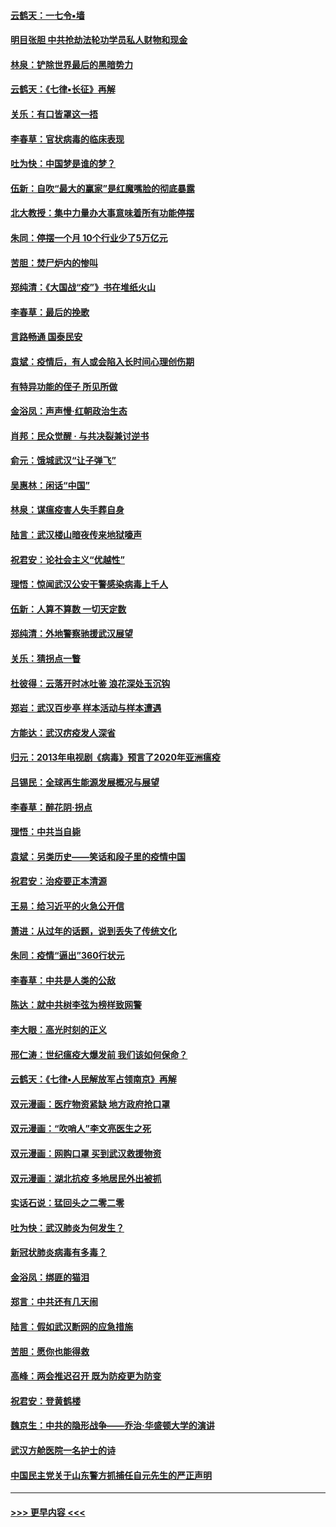 #### [云鹤天：一七令▪墙](../pages/nsc993/n11910627.md?t=03030831) 
#### [明目张胆 中共抢劫法轮功学员私人财物和现金](../pages/nsc993/n11910262.md?t=03030831) 
#### [林泉：铲除世界最后的黑暗势力](../pages/nsc993/n11909320.md?t=03030831) 
#### [云鹤天：《七律▪长征》再解](../pages/nsc993/n11909327.md?t=03030831) 
#### [关乐：有口皆罩这一捂](../pages/nsc993/n11908393.md?t=03030831) 
#### [李春草：官状病毒的临床表现](../pages/nsc993/n11908339.md?t=03030831) 
#### [吐为快：中国梦是谁的梦？](../pages/nsc993/n11906564.md?t=03030831) 
#### [伍新：自吹“最大的赢家”是红魔嘴脸的彻底暴露](../pages/nsc993/n11906407.md?t=03030831) 
#### [北大教授：集中力量办大事意味着所有功能停摆](../pages/nsc993/n11904800.md?t=03030831) 
#### [朱同：停摆一个月 10个行业少了5万亿元](../pages/nsc993/n11904498.md?t=03030831) 
#### [苦胆：焚尸炉内的惨叫](../pages/nsc993/n11904479.md?t=03030831) 
#### [郑纯清：《大国战“疫”》书在堆纸火山](../pages/nsc993/n11904450.md?t=03030831) 
#### [李春草：最后的挽歌](../pages/nsc993/n11904441.md?t=03030831) 
#### [言路畅通 国泰民安](../pages/nsc993/n11904222.md?t=03030831) 
#### [袁斌：疫情后，有人或会陷入长时间心理创伤期](../pages/nsc993/n11901514.md?t=03030831) 
#### [有特异功能的侄子 所见所做](../pages/nsc993/n11901154.md?t=03030831) 
#### [金浴凤：声声慢‧红朝政治生态](../pages/nsc993/n11899553.md?t=03030831) 
#### [肖邦：民众觉醒 · 与共决裂兼讨逆书](../pages/nsc993/n11898435.md?t=03030831) 
#### [俞元：饿城武汉“让子弹飞”](../pages/nsc993/n11898344.md?t=03030831) 
#### [吴惠林：闲话“中国”](../pages/nsc993/n11898182.md?t=03030831) 
#### [林泉：谋瘟疫害人失手葬自身](../pages/nsc993/n11897892.md?t=03030831) 
#### [陆言：武汉楼山暗夜传来地狱嚎声](../pages/nsc993/n11897033.md?t=03030831) 
#### [祝君安：论社会主义“优越性”](../pages/nsc993/n11897005.md?t=03030831) 
#### [理悟：惊闻武汉公安干警感染病毒上千人](../pages/nsc993/n11896947.md?t=03030831) 
#### [伍新：人算不算数 一切天定数](../pages/nsc993/n11893372.md?t=03030831) 
#### [郑纯清：外地警察驰援武汉展望](../pages/nsc993/n11893115.md?t=03030831) 
#### [关乐：猜拐点一瞥](../pages/nsc993/n11893020.md?t=03030831) 
#### [杜彼得：云落开时冰吐鉴 浪花深处玉沉钩](../pages/nsc993/n11892107.md?t=03030831) 
#### [郑岩：武汉百步亭 样本活动与样本遭遇](../pages/nsc993/n11892310.md?t=03030831) 
#### [方能达：武汉疠疫发人深省](../pages/nsc993/n11891376.md?t=03030831) 
#### [归元：2013年电视剧《病毒》预言了2020年亚洲瘟疫](../pages/nsc993/n11891126.md?t=03030831) 
#### [吕锡民：全球再生能源发展概况与展望](../pages/nsc993/n11890613.md?t=03030831) 
#### [李春草：醉花阴·拐点](../pages/nsc993/n11890567.md?t=03030831) 
#### [理悟：中共当自毙](../pages/nsc993/n11890559.md?t=03030831) 
#### [袁斌：另类历史——笑话和段子里的疫情中国](../pages/nsc993/n11889243.md?t=03030831) 
#### [祝君安：治疫要正本清源](../pages/nsc993/n11889085.md?t=03030831) 
#### [王易：给习近平的火急公开信](../pages/nsc993/n11888225.md?t=03030831) 
#### [萧进：从过年的话题，说到丢失了传统文化](../pages/nsc993/n11887732.md?t=03030831) 
#### [朱同：疫情“逼出”360行状元](../pages/nsc993/n11887678.md?t=03030831) 
#### [李春草：中共是人类的公敌](../pages/nsc993/n11887656.md?t=03030831) 
#### [陈达：就中共树李弦为榜样致网警](../pages/nsc993/n11887625.md?t=03030831) 
#### [李大眼：高光时刻的正义](../pages/nsc993/n11887585.md?t=03030831) 
#### [邢仁涛：世纪瘟疫大爆发前 我们该如何保命？](../pages/nsc993/n11887535.md?t=03030831) 
#### [云鹤天：《七律▪人民解放军占领南京》再解](../pages/nsc993/n11887524.md?t=03030831) 
#### [双元漫画：医疗物资紧缺 地方政府抢口罩](../pages/nsc993/n11884744.md?t=03030831) 
#### [双元漫画：“吹哨人”李文亮医生之死](../pages/nsc993/n11884705.md?t=03030831) 
#### [双元漫画：网购口罩 买到武汉救援物资](../pages/nsc993/n11884670.md?t=03030831) 
#### [双元漫画：湖北抗疫 多地居民外出被抓](../pages/nsc993/n11884643.md?t=03030831) 
#### [实话石说：猛回头之二零二零](../pages/nsc993/n11883968.md?t=03030831) 
#### [吐为快：武汉肺炎为何发生？](../pages/nsc993/n11882180.md?t=03030831) 
#### [新冠状肺炎病毒有多毒？](../pages/nsc993/n11881790.md?t=03030831) 
#### [金浴凤：绑匪的猫泪](../pages/nsc993/n11880664.md?t=03030831) 
#### [郑言：中共还有几天闹](../pages/nsc993/n11880645.md?t=03030831) 
#### [陆言：假如武汉断网的应急措施](../pages/nsc993/n11880619.md?t=03030831) 
#### [苦胆：愿你也能得救](../pages/nsc993/n11880601.md?t=03030831) 
#### [高峰：两会推迟召开  既为防疫更为防变](../pages/nsc993/n11879977.md?t=03030831) 
#### [祝君安：登黄鹤楼](../pages/nsc993/n11880583.md?t=03030831) 
#### [魏京生：中共的隐形战争——乔治‧华盛顿大学的演讲](../pages/nsc993/n11879765.md?t=03030831) 
#### [武汉方舱医院一名护士的诗](../pages/nsc993/n11878480.md?t=03030831) 
#### [中国民主党关于山东警方抓捕任自元先生的严正声明](../pages/nsc993/n11877506.md?t=03030831) 

----
#### [ >>> 更早内容 <<< ](../indexes/nsc993-earlier.md)
